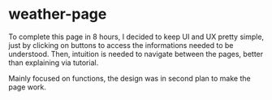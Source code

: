 # weather-page

To complete this page in 8 hours, I decided to keep UI and UX pretty simple, just by clicking on buttons to access the informations needed to be understood. Then, intuition is needed to navigate between the pages, better than explaining via tutorial.

Mainly focused on functions, the design was in second plan to make the page work.
